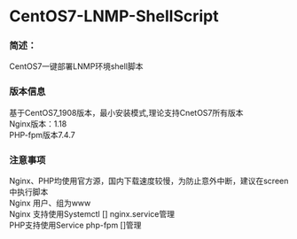 # CentOS7-LNMP-ShellScript
### 简述：
CentOS7一键部署LNMP环境shell脚本
### 版本信息
基于CentOS7_1908版本，最小安装模式,理论支持CnetOS7所有版本   
Nginx版本：1.18      
PHP-fpm版本7.4.7
### 注意事项
Nginx、PHP均使用官方源，国内下载速度较慢，为防止意外中断，建议在screen中执行脚本    
Nginx 用户、组为www   
Nginx 支持使用Systemctl [] nginx.service管理  
PHP支持使用Service php-fpm []管理

